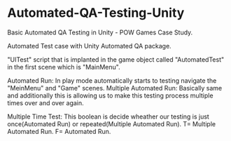 # Automated-QA-Testing-Unity
Basic Automated QA Testing in Unity - POW Games Case Study.

Automated Test case with Unity Automated QA package.

"UITest" script that is implanted in the game object called "AutomatedTest" in the first scene which is "MainMenu".

Automated Run: In play mode automatically starts to testing navigate the "MeinMenu" and "Game" scenes.
Multiple Automated Run: Basically same and additionally this is allowing us to make this testing process multiple times over and over again.

Multiple Time Test: This boolean is decide wheather our testing is just once(Automated Run) or repeated(Multiple Automated Run).
T= Multiple Automated Run.
F= Automated Run.
